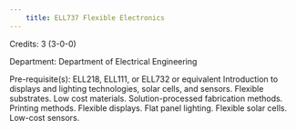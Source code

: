 ```yaml
---
    title: ELL737 Flexible Electronics
---
```

Credits: 3 (3-0-0)

Department: Department of Electrical Engineering

Pre-requisite(s): ELL218, ELL111, or ELL732 or equivalent Introduction to displays and lighting technologies, solar cells, and sensors. Flexible substrates. Low cost materials. Solution-processed fabrication methods. Printing methods. Flexible displays. Flat panel lighting. Flexible solar cells. Low-cost sensors.